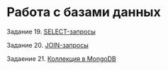 # Работа с базами данных


Задание 19. [SELECT-запросы](https://docs.google.com/spreadsheets/d/1RvotYvlVVWuoSXblZDe8zTODJFqopTBUq8lxA1ldbBs/edit?usp=sharing)


Задание 20. [JOIN-запросы](https://docs.google.com/spreadsheets/d/1BMg-o7O5hBc3jchmoPE0X-pEZRZJTpFHQ9yqfbfJ91c/edit?usp=sharing)


Задаение 21. [Коллекция в MongoDB](https://docs.google.com/spreadsheets/d/1m4OIAhO-akWiMlMny8h_oZqiNrVbiqxkGVkQMc4h73U/edit?usp=sharing)
